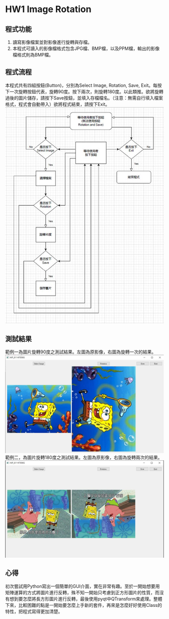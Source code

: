 # HW1 Image Rotation

## 程式功能
1. 讀寫影像檔案並對影像進行旋轉與存檔。
2. 本程式可讀入的影像檔格式包含JPG檔、BMP檔，以及PPM檔，輸出的影像檔格式則為BMP檔。

## 程式流程
本程式共有四組按鈕(Button)，分別為Select Image, Rotation, Save, Exit。每按下一次旋轉按鈕代表，旋轉90度。按下兩次，則旋轉180度。以此類推。欲將旋轉過後的圖片儲存，請按下Save按鈕，並填入存檔檔名。（注意：無需自行填入檔案格式，程式會自動帶入）欲將程式結束，請按下Exit。
![](/Images/hw1.jpg)

## 測試結果
範例一為圖片旋轉90度之測試結果。左圖為原影像，右圖為旋轉一次的結果。
![](/Images/hw1_1.jpg)
範例二，為圖片旋轉180度之測試結果。左圖為原影像，右圖為旋轉兩次的結果。
![](/Images/hw1_2.jpg)

## 心得
初次嘗試用Python寫出一個簡單的GUI介面，實在非常有趣。至於一開始想要用矩陣運算的方式將圖片進行反轉，殊不知一開始只考慮到正方形圖片的性質，而沒有想到要怎麼將長方形圖片進行反轉，最後使用pyqt中QTransform來處理。整體下來，比較困難的點是一開始要怎麼上手新的套件，再來是怎麼好好使用Class的特性，把程式寫得更加清楚。